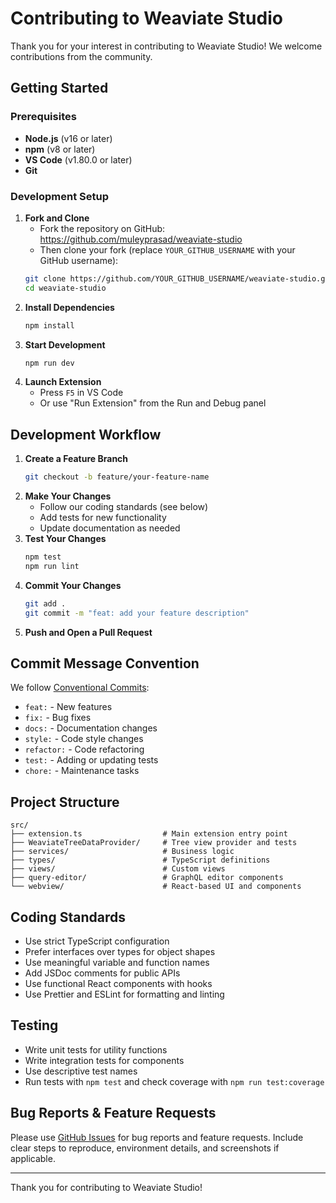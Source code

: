# Contributing to Weaviate Studio

Thank you for your interest in contributing to Weaviate Studio! We welcome contributions from the community.

## Getting Started

### Prerequisites

- **Node.js** (v16 or later)
- **npm** (v8 or later)
- **VS Code** (v1.80.0 or later)
- **Git**

### Development Setup

1. **Fork and Clone**
   - Fork the repository on GitHub: https://github.com/muleyprasad/weaviate-studio
   - Then clone your fork (replace `YOUR_GITHUB_USERNAME` with your GitHub username):
   ```bash
   git clone https://github.com/YOUR_GITHUB_USERNAME/weaviate-studio.git
   cd weaviate-studio
   ```
2. **Install Dependencies**
   ```bash
   npm install
   ```
3. **Start Development**
   ```bash
   npm run dev
   ```
4. **Launch Extension**
   - Press `F5` in VS Code
   - Or use "Run Extension" from the Run and Debug panel

## Development Workflow

1. **Create a Feature Branch**
   ```bash
   git checkout -b feature/your-feature-name
   ```
2. **Make Your Changes**
   - Follow our coding standards (see below)
   - Add tests for new functionality
   - Update documentation as needed
3. **Test Your Changes**
   ```bash
   npm test
   npm run lint
   ```
4. **Commit Your Changes**
   ```bash
   git add .
   git commit -m "feat: add your feature description"
   ```
5. **Push and Open a Pull Request**

## Commit Message Convention

We follow [Conventional Commits](https://www.conventionalcommits.org/):
- `feat:` - New features
- `fix:` - Bug fixes
- `docs:` - Documentation changes
- `style:` - Code style changes
- `refactor:` - Code refactoring
- `test:` - Adding or updating tests
- `chore:` - Maintenance tasks

## Project Structure

```
src/
├── extension.ts                  # Main extension entry point
├── WeaviateTreeDataProvider/     # Tree view provider and tests
├── services/                     # Business logic
├── types/                        # TypeScript definitions
├── views/                        # Custom views
├── query-editor/                 # GraphQL editor components
└── webview/                      # React-based UI and components
```

## Coding Standards

- Use strict TypeScript configuration
- Prefer interfaces over types for object shapes
- Use meaningful variable and function names
- Add JSDoc comments for public APIs
- Use functional React components with hooks
- Use Prettier and ESLint for formatting and linting

## Testing

- Write unit tests for utility functions
- Write integration tests for components
- Use descriptive test names
- Run tests with `npm test` and check coverage with `npm run test:coverage`

## Bug Reports & Feature Requests

Please use [GitHub Issues](https://github.com/muleyprasad/weaviate-studio/issues) for bug reports and feature requests. Include clear steps to reproduce, environment details, and screenshots if applicable.

---

Thank you for contributing to Weaviate Studio!

